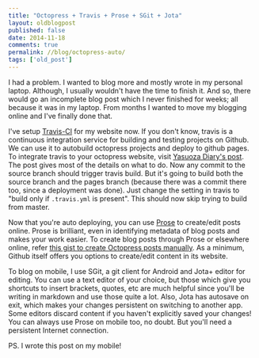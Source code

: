```yaml
---
title: "Octopress + Travis + Prose + SGit + Jota"
layout: oldblogpost
published: false
date: 2014-11-18
comments: true
permalink: //blog/octopress-auto/
tags: ['old_post']
---
```


I had a problem. I wanted to blog more and mostly wrote in my personal laptop.  Although, I usually wouldn't have the time to finish it. And so, there would go an incomplete blog post which I never finished for weeks; all because it was in my laptop. From months I wanted to move my blogging online and I've finally done that.

<!--- more --->

I've setup [Travis-CI][1] for my website now. If you don't know, travis is a continuous integration service for building and testing projects on Github. We can use it to autobuild octopress projects and deploy to github pages. To integrate travis to your octopress website, visit [Yasuoza Diary's post][2]. The post gives most of the details on what to do. Now any commit to the source branch should trigger travis build. But it's going to build both the source branch and the pages branch (because there was a commit there too, since a deployment was done). Just change the setting in travis to "build only if `.travis.yml` is present". This should now skip trying to build from master.

Now that you're auto deploying, you can use [Prose][3] to create/edit posts online. Prose is brilliant, even in identifying metadata of blog posts and makes your work easier. To create blog posts through Prose or elsewhere online, refer [this gist to create Octopress posts manually][4]. As a minimum, Github itself offers you options to create/edit content in its website.

To blog on mobile, I use SGit, a git client for Android and Jota+ editor for editing. You can use a text editor of your choice, but those which give you shortcuts to insert brackets, quotes, etc are much helpful since you'll be writing in markdown and use those quite a lot. Also, Jota has autosave on exit, which makes your changes persistent on switching to another app. Some editors discard content if you haven't explicitly saved your changes! You can always use Prose on mobile too, no doubt. But you'll need a persistent Internet connection.

PS. I wrote this post on my mobile!

[1]: https://travis-ci.org
[2]: http://blog.yasuoza.com/2014/01/13/octopress-plus-github-pages-plus-travis/
[3]: http://prose.io
[4]: https://gist.github.com/sathyamvellal/2e73e8c70735d0c9051d
